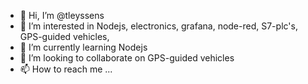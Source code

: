 - 👋 Hi, I’m @tleyssens
- 👀 I’m interested in Nodejs, electronics, grafana, node-red, S7-plc's, GPS-guided vehicles, 
- 🌱 I’m currently learning Nodejs
- 💞️ I’m looking to collaborate on GPS-guided vehicles
- 📫 How to reach me ...

<!---
tleyssens/tleyssens is a ✨ special ✨ repository because its `README.md` (this file) appears on your GitHub profile.
You can click the Preview link to take a look at your changes.
--->
